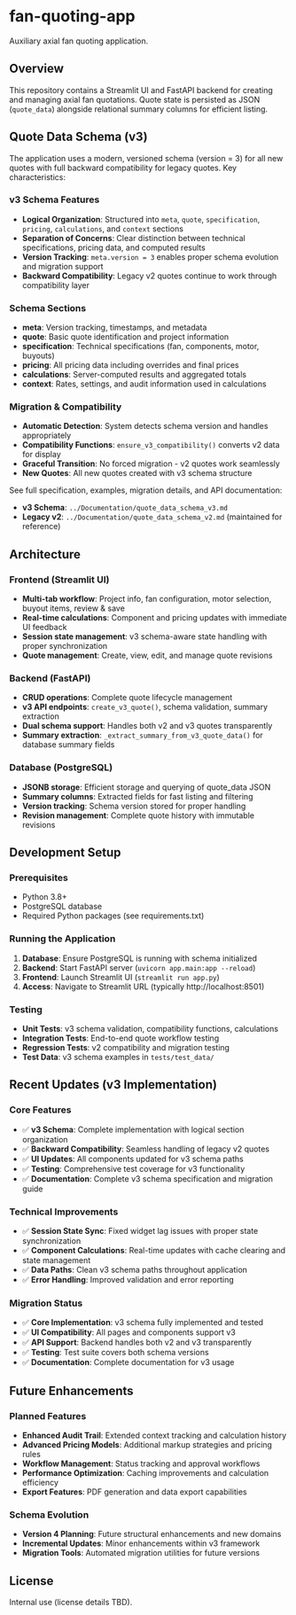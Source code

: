 # fan-quoting-app
Auxiliary axial fan quoting application.

## Overview
This repository contains a Streamlit UI and FastAPI backend for creating and managing axial fan quotations. Quote state is persisted as JSON (`quote_data`) alongside relational summary columns for efficient listing.

## Quote Data Schema (v3)
The application uses a modern, versioned schema (version = 3) for all new quotes with full backward compatibility for legacy quotes. Key characteristics:

### v3 Schema Features
* **Logical Organization**: Structured into `meta`, `quote`, `specification`, `pricing`, `calculations`, and `context` sections
* **Separation of Concerns**: Clear distinction between technical specifications, pricing data, and computed results
* **Version Tracking**: `meta.version = 3` enables proper schema evolution and migration support
* **Backward Compatibility**: Legacy v2 quotes continue to work through compatibility layer

### Schema Sections
* **meta**: Version tracking, timestamps, and metadata
* **quote**: Basic quote identification and project information
* **specification**: Technical specifications (fan, components, motor, buyouts)
* **pricing**: All pricing data including overrides and final prices
* **calculations**: Server-computed results and aggregated totals
* **context**: Rates, settings, and audit information used in calculations

### Migration & Compatibility
* **Automatic Detection**: System detects schema version and handles appropriately
* **Compatibility Functions**: `ensure_v3_compatibility()` converts v2 data for display
* **Graceful Transition**: No forced migration - v2 quotes work seamlessly
* **New Quotes**: All new quotes created with v3 schema structure

See full specification, examples, migration details, and API documentation:
* **v3 Schema**: `../Documentation/quote_data_schema_v3.md`
* **Legacy v2**: `../Documentation/quote_data_schema_v2.md` (maintained for reference)

## Architecture

### Frontend (Streamlit UI)
* **Multi-tab workflow**: Project info, fan configuration, motor selection, buyout items, review & save
* **Real-time calculations**: Component and pricing updates with immediate UI feedback
* **Session state management**: v3 schema-aware state handling with proper synchronization
* **Quote management**: Create, view, edit, and manage quote revisions

### Backend (FastAPI)
* **CRUD operations**: Complete quote lifecycle management
* **v3 API endpoints**: `create_v3_quote()`, schema validation, summary extraction
* **Dual schema support**: Handles both v2 and v3 quotes transparently
* **Summary extraction**: `_extract_summary_from_v3_quote_data()` for database summary fields

### Database (PostgreSQL)
* **JSONB storage**: Efficient storage and querying of quote_data JSON
* **Summary columns**: Extracted fields for fast listing and filtering
* **Version tracking**: Schema version stored for proper handling
* **Revision management**: Complete quote history with immutable revisions

## Development Setup

### Prerequisites
* Python 3.8+
* PostgreSQL database
* Required Python packages (see requirements.txt)

### Running the Application
1. **Database**: Ensure PostgreSQL is running with schema initialized
2. **Backend**: Start FastAPI server (`uvicorn app.main:app --reload`)  
3. **Frontend**: Launch Streamlit UI (`streamlit run app.py`)
4. **Access**: Navigate to Streamlit URL (typically http://localhost:8501)

### Testing
* **Unit Tests**: v3 schema validation, compatibility functions, calculations
* **Integration Tests**: End-to-end quote workflow testing
* **Regression Tests**: v2 compatibility and migration testing
* **Test Data**: v3 schema examples in `tests/test_data/`

## Recent Updates (v3 Implementation)

### Core Features
* ✅ **v3 Schema**: Complete implementation with logical section organization
* ✅ **Backward Compatibility**: Seamless handling of legacy v2 quotes
* ✅ **UI Updates**: All components updated for v3 schema paths
* ✅ **Testing**: Comprehensive test coverage for v3 functionality
* ✅ **Documentation**: Complete v3 schema specification and migration guide

### Technical Improvements  
* ✅ **Session State Sync**: Fixed widget lag issues with proper state synchronization
* ✅ **Component Calculations**: Real-time updates with cache clearing and state management
* ✅ **Data Paths**: Clean v3 schema paths throughout application
* ✅ **Error Handling**: Improved validation and error reporting

### Migration Status
* ✅ **Core Implementation**: v3 schema fully implemented and tested
* ✅ **UI Compatibility**: All pages and components support v3
* ✅ **API Support**: Backend handles both v2 and v3 transparently  
* ✅ **Testing**: Test suite covers both schema versions
* ✅ **Documentation**: Complete documentation for v3 usage

## Future Enhancements

### Planned Features
* **Enhanced Audit Trail**: Extended context tracking and calculation history
* **Advanced Pricing Models**: Additional markup strategies and pricing rules
* **Workflow Management**: Status tracking and approval workflows  
* **Performance Optimization**: Caching improvements and calculation efficiency
* **Export Features**: PDF generation and data export capabilities

### Schema Evolution
* **Version 4 Planning**: Future structural enhancements and new domains
* **Incremental Updates**: Minor enhancements within v3 framework
* **Migration Tools**: Automated migration utilities for future versions

## License
Internal use (license details TBD).
